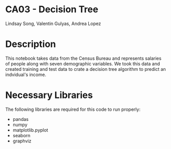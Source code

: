 # CA03 - Decision Tree
Lindsay Song, Valentin Gulyas, Andrea Lopez

# Description 
This notebook takes data from the Census Bureau and represents salaries of people along with seven demographic variables. We took this data and created training and test data to crate a decision tree algorithm to predict an indvidual's income. 

# Necessary Libraries 
The following libraries are required for this code to run properly:
* pandas
* numpy
* matplotlib.pyplot
* seaborn
* graphviz
